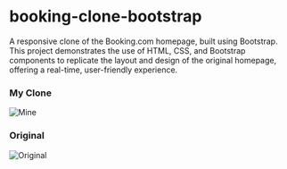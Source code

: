 # booking-clone-bootstrap
A responsive clone of the Booking.com homepage, built using Bootstrap. This project demonstrates the use of HTML, CSS, and Bootstrap components to replicate the layout and design of the original homepage, offering a real-time, user-friendly experience.

### My Clone
![Mine](https://github.com/user-attachments/assets/84e659e9-7f57-4999-95aa-deeb3887e787)

### Original
![Original](https://github.com/user-attachments/assets/15d86910-94aa-4bef-8600-0e1cc3cf190d)

